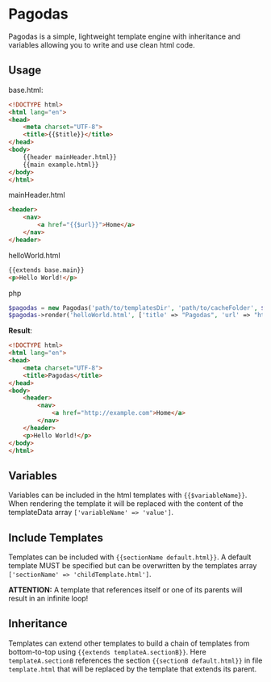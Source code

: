 # Pagodas
Pagodas is a simple, lightweight template engine with inheritance and variables allowing you to write and use clean html code.

## Usage
base.html:
```html
<!DOCTYPE html>
<html lang="en">
<head>
    <meta charset="UTF-8">
    <title>{{$title}}</title>
</head>
<body>
    {{header mainHeader.html}}
    {{main example.html}}
</body>
</html>
```
mainHeader.html
```html
<header>
    <nav>
        <a href="{{$url}}">Home</a>
    </nav>
</header>
```
helloWorld.html
```html
{{extends base.main}}
<p>Hello World!</p>
```
php
```php
$pagodas = new Pagodas('path/to/templatesDir', 'path/to/cacheFolder', $psr16CacheInterface);
$pagodas->render('helloWorld.html', ['title' => "Pagodas", 'url' => "http://example.com"]);
```
**Result**:
```html
<!DOCTYPE html>
<html lang="en">
<head>
    <meta charset="UTF-8">
    <title>Pagodas</title>
</head>
<body>
    <header>
        <nav>
            <a href="http://example.com">Home</a>
        </nav>
    </header>
    <p>Hello World!</p>
</body>
</html>
```

## Variables
Variables can be included in the html templates with `{{$variableName}}`.
When rendering the template it will be replaced with the content of the templateData array `['variableName' => 'value']`.

## Include Templates
Templates can be included with `{{sectionName default.html}}`. A default template MUST be specified but can
be overwritten by the templates array `['sectionName' => 'childTemplate.html']`.

**ATTENTION:** A template that references itself or
one of its parents will result in an infinite loop!

## Inheritance
Templates can extend other templates to build a chain of templates from bottom-to-top using `{{extends templateA.sectionB}}`.
Here `templateA.sectionB` references the section `{{sectionB default.html}}` in file `template.html` that will be replaced
by the template that extends its parent. 
